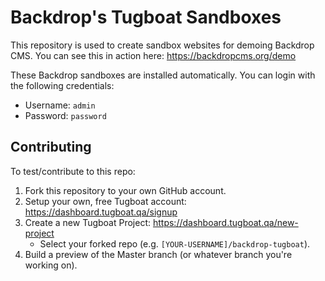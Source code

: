 Backdrop's Tugboat Sandboxes
============================

This repository is used to create sandbox websites for demoing Backdrop CMS. You
can see this in action here: https://backdropcms.org/demo

These Backdrop sandboxes are installed automatically. You can login with the
following credentials:
- Username: `admin`
- Password: `password`

Contributing
------------

To test/contribute to this repo:

1. Fork this repository to your own GitHub account.
1. Setup your own, free Tugboat account: https://dashboard.tugboat.qa/signup
1. Create a new Tugboat Project: https://dashboard.tugboat.qa/new-project
   - Select your forked repo (e.g. `[YOUR-USERNAME]/backdrop-tugboat`).
1. Build a preview of the Master branch (or whatever branch you're working on).
